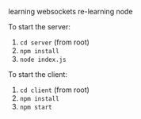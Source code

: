 learning websockets
re-learning node

To start the server:
1. `cd server` (from root)
2. `npm install`
3. `node index.js`

To start the client:
1. `cd client` (from root)
2. `npm install`
3. `npm start`
